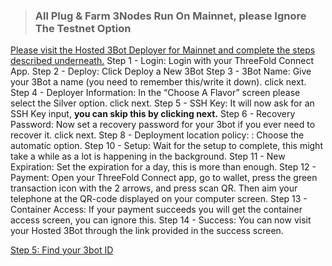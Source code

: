 > ### All Plug & Farm 3Nodes Run On Mainnet, please Ignore The Testnet Option
[Please visit the Hosted 3Bot Deployer for Mainnet and complete the steps described underneath.](https://deploy3bot.testnet.grid.tf/auth/login?next_url=/)
Step 1 - Login: Login with your ThreeFold Connect App.
Step 2 - Deploy: Click Deploy a New 3Bot
Step 3 - 3Bot Name: Give your 3Bot a name (you need to remember this/write it down). click next.
Step 4 - Deployer Information: In the “Choose A Flavor” screen please select the Silver option. click next.
Step 5 - SSH Key: It will now ask for an SSH Key input, **you can skip this by clicking next.**
Step 6 - Recovery Password: Now set a recovery password for your 3bot if you ever need to recover it. click next.
Step 8 - Deployment location policy: : Choose the automatic option.
Step 10 - Setup: Wait for the setup to complete, this might take a while as a lot is happening in the background.
Step 11 - New Expiration: Set the expiration for a day, this is more than enough.
Step 12 - Payment: Open your ThreeFold Connect app, go to wallet, press the green transaction icon with the 2 arrows, and press scan QR. Then aim your telephone at the QR-code displayed on your computer screen.
Step 13 - Container Access: If your payment succeeds you will get the container access screen, you can ignore this.
Step 14 - Success: You can now visit your Hosted 3Bot through the link provided in the success screen.

[Step 5: Find your 3bot ID](finding_3bot_id.md)